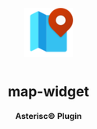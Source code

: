 <div align="center">
  <a href="https://asterisc.io" target="_blank" >
    <img height="100" src="src/assets/icon.svg" style="margin-bottom: 12px">
  </a>

  <h1>map-widget</h1>
</div>

<div align="center">
  <h3>Asterisc© Plugin</h3>
</div>
